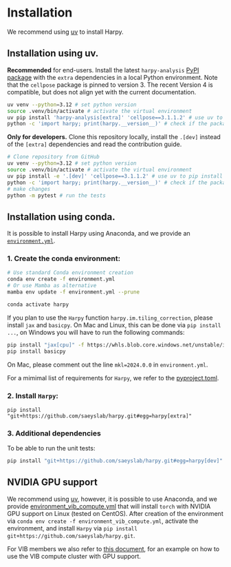 # Installation

We recommend using [uv](https://github.com/astral-sh/uv) to install Harpy.

## Installation using uv.

**Recommended** for end-users. Install the latest `harpy-analysis` [PyPI package](https://pypi.org/project/harpy-analysis) with the `extra` dependencies in a local Python environment. Note that the `cellpose` package is pinned to version 3. The recent Version 4 is compatible, but does not align yet with the current documentation.

```bash
uv venv --python=3.12 # set python version
source .venv/bin/activate # activate the virtual environment
uv pip install 'harpy-analysis[extra]' 'cellpose==3.1.1.2' # use uv to pip install dependencies and pin cellpose
python -c 'import harpy; print(harpy.__version__)' # check if the package is installed
```

**Only for developers.** Clone this repository locally, install the `.[dev]` instead of the `[extra]` dependencies and read the contribution guide.

```bash
# Clone repository from GitHub
uv venv --python=3.12 # set python version
source .venv/bin/activate # activate the virtual environment
uv pip install -e '.[dev]' 'cellpose==3.1.1.2' # use uv to pip install dependencies and pin cellpose
python -c 'import harpy; print(harpy.__version__)' # check if the package is installed
# make changes
python -m pytest # run the tests
```

## Installation using conda.

It is possible to install Harpy using Anaconda, and we provide an [`environment.yml`](../environment.yml).

### 1. Create the conda environment:

```bash
# Use standard Conda environment creation
conda env create -f environment.yml
# Or use Mamba as alternative
mamba env update -f environment.yml --prune

conda activate harpy
```

If you plan to use the `Harpy` function `harpy.im.tiling_correction`, please install `jax` and `basicpy`. On Mac and Linux, this can be done via `pip install ...`, on Windows you will have to run the following commands:

```bash
pip install "jax[cpu]" -f https://whls.blob.core.windows.net/unstable/index.html --use-deprecated legacy-resolver
pip install basicpy
```

On Mac, please comment out the line `mkl=2024.0.0` in `environment.yml`.

For a mimimal list of requirements for `Harpy`, we refer to the [pyproject.toml](../pyproject.toml).

### 2. Install `Harpy`:

```
pip install "git+https://github.com/saeyslab/harpy.git#egg=harpy[extra]"
```

### 3. Additional dependencies

To be able to run the unit tests:

```bash
pip install "git+https://github.com/saeyslab/harpy.git#egg=harpy[dev]"
```

## NVIDIA GPU support

We recommend using [uv](https://github.com/astral-sh/uv), however, it is possible to use Anaconda, and we provide [environment_vib_compute.yml](../environment_vib_compute.yml) that will install `torch` with NVIDIA GPU support on Linux (tested on CentOS). After creation of the environment via `conda env create -f environment_vib_compute.yml`, activate the environment, and install `Harpy` via `pip install git+https://github.com/saeyslab/harpy.git`.

For VIB members we also refer to [this document](./tutorials/hpc/vib_compute.md), for an example on how to use the VIB compute cluster with GPU support.

